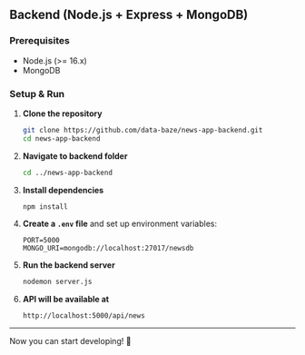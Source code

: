 ## **Backend (Node.js + Express + MongoDB)**

### **Prerequisites**

- Node.js (>= 16.x)
- MongoDB

### **Setup & Run**

1. **Clone the repository**

   ```sh
   git clone https://github.com/data-baze/news-app-backend.git
   cd news-app-backend
   ```

2. **Navigate to backend folder**

   ```sh
   cd ../news-app-backend
   ```

3. **Install dependencies**

   ```sh
   npm install
   ```

4. **Create a `.env` file** and set up environment variables:

   ```env
   PORT=5000
   MONGO_URI=mongodb://localhost:27017/newsdb
   ```

5. **Run the backend server**

   ```sh
   nodemon server.js
   ```

6. **API will be available at**
   ```
   http://localhost:5000/api/news
   ```

---

Now you can start developing! 🚀
